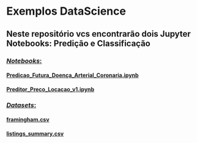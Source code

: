 # Exemplos DataScience

## Neste repositório vcs encontrarão dois Jupyter Notebooks: Predição e Classificação
  
### [*Notebooks*:](https://github.com/rafaelrdias/HapVida/tree/main/Scripts)
#### [Predicao_Futura_Doença_Arterial_Coronaria.ipynb](https://github.com/rafaelrdias/HapVida/blob/main/Scripts/Predicao_Futura_Doen%C3%A7a_Arterial_Coronaria.ipynb)
#### [Preditor_Preco_Locacao_v1.ipynb](https://github.com/rafaelrdias/HapVida/blob/main/Scripts/Preditor_Preco_Locacao_v1.ipynb)

### [*Datasets*:](https://github.com/rafaelrdias/HapVida/tree/main/Arquivos)

#### [framingham.csv](https://github.com/rafaelrdias/HapVida/blob/main/Arquivos/framingham.csv)
#### [listings_summary.csv](https://github.com/rafaelrdias/HapVida/blob/main/Arquivos/listings_summary.csv)
